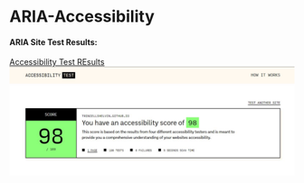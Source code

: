 # ARIA-Accessibility
#### ARIA Site Test Results:
[Accessibility Test REsults](https://accessibilitytest.org/results/srX9ViDWHkug)
![Screenshot of Accessibility test results](/images/ARIASITEtestresults98..JPG)